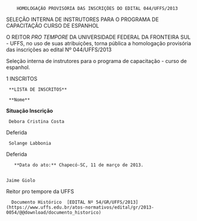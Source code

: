         HOMOLOGAÇÃO PROVISÓRIA DAS INSCRIÇÕES DO EDITAL 044/UFFS/2013  

SELEÇÃO INTERNA DE INSTRUTORES PARA O PROGRAMA DE CAPACITAÇÃO CURSO DE ESPANHOL

  

  

 O REITOR *PRO TEMPORE* DA UNIVERSIDADE FEDERAL DA FRONTEIRA SUL - UFFS, no uso de suas atribuições, torna pública a homologação provisória das inscrições ao edital Nº 044/UFFS/2013

 Seleção interna de instrutores para o programa de capacitação - curso de espanhol.

 1 INSCRITOS

     **LISTA DE INSCRITOS**

     **Nome**

   **Situação Inscrição**

     Debora Cristina Costa

   Deferida

     Solange Labbonia

   Deferida

       **Data do ato:** Chapecó-SC, 11 de março de 2013.   
 

    Jaime Giolo   
 Reitor pro tempore da UFFS 

      Documento Histórico  [EDITAL Nº 54/GR/UFFS/2013](https://www.uffs.edu.br/atos-normativos/edital/gr/2013-0054/@@download/documento_historico)     
      